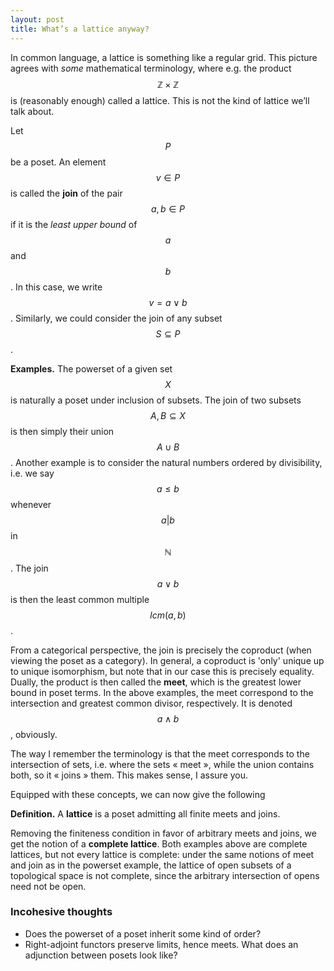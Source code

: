 ```yaml
---
layout: post
title: What’s a lattice anyway?
--- 
```


<script type="text/javascript" src="https://cdn.mathjax.org/mathjax/latest/MathJax.js?config=TeX-AMS-MML_HTMLorMML"></script>



In common language, a lattice is something like a regular grid. This picture agrees with *some* mathematical terminology, where e.g. the product $$\mathbb{Z}\times \mathbb{Z}$$ is (reasonably enough) called a lattice. This is not the kind of lattice we’ll talk about.

Let $$P$$ be a poset. An element $$v\in P$$ is called the **join** of the pair $$a,b\in P$$ if it is the *least upper bound* of $$a$$ and $$b$$. In this case, we write $$v=a\vee b$$. Similarly, we could consider the join of any subset $$S\subseteq P$$.

**Examples.** The powerset of a given set $$X$$ is naturally a poset under inclusion of subsets. The join of two subsets $$A,B\subseteq X$$ is then simply their union $$A\cup B$$. Another example is to consider the natural numbers ordered by divisibility, i.e. we say $$a\leq b$$ whenever $$a\vert b$$ in $$\mathbb{N}$$. The join $$a\vee b$$ is then the least common multiple $$lcm(a,b)$$.

From a categorical perspective, the join is precisely the coproduct (when viewing the poset as a category). In general, a coproduct is 'only' unique up to unique isomorphism, but note that in our case this is precisely equality. Dually, the product is then called the **meet**, which is the greatest lower bound in poset terms. In the above examples, the meet correspond to the intersection and greatest common divisor, respectively. It is denoted $$a\wedge b$$, obviously.

The way I remember the terminology is that the meet corresponds to the intersection of sets, i.e. where the sets « meet », while the union contains both, so it « joins » them. This makes sense, I assure you.

Equipped with these concepts, we can now give the following

**Definition.** A **lattice** is a poset admitting all finite meets and joins.

Removing the finiteness condition in favor of arbitrary meets and joins, we get the notion of a **complete lattice**. Both examples above are complete lattices, but not every lattice is complete: under the same notions of meet and join as in the powerset example, the lattice of open subsets of a topological space is not complete, since the arbitrary intersection of opens need not be open.

### Incohesive thoughts
* Does the powerset of a poset inherit some kind of order?
* Right-adjoint functors preserve limits, hence meets. What does an adjunction between posets look like?
